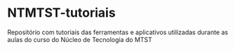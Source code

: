 # NTMTST-tutoriais
Repositório com tutoriais das ferramentas e aplicativos utilizadas durante as aulas do curso do Núcleo de Tecnologia do MTST
